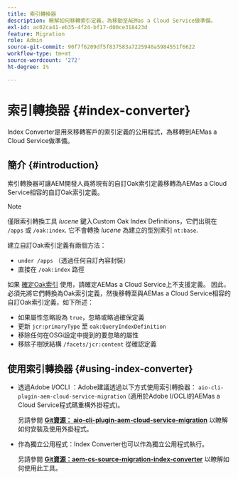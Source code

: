 ```yaml
---
title: 索引轉換器
description: 瞭解如何移轉索引定義，為移動至AEMas a Cloud Service做準備。
exl-id: ac02ca41-eb35-4f24-bf17-d00ce318423d
feature: Migration
role: Admin
source-git-commit: 90f7f6209df5f837583a7225940a5984551f6622
workflow-type: tm+mt
source-wordcount: '272'
ht-degree: 1%

---
```


# 索引轉換器 {#index-converter}

Index Converter是用來移轉客戶的索引定義的公用程式，為移轉到AEMas a Cloud Service做準備。

## 簡介 {#introduction}

索引轉換器可讓AEM開發人員將現有的自訂Oak索引定義移轉為AEMas a Cloud Service相容的自訂Oak索引定義。

>[!NOTE]
>僅限索引轉換工具 *lucene* 鍵入Custom Oak Index Definitions，它們出現在 `/apps` 或 `/oak:index`. 它不會轉換 *lucene* 為建立的型別索引 `nt:base`.

建立自訂Oak索引定義有兩個方法：

* `under /apps` （透過任何自訂內容封裝）
* 直接在 `/oak:index` 路徑

如果 [確定Oak索引](https://adobe-consulting-services.github.io/acs-aem-commons/features/ensure-oak-index/index.html) 使用，請確定AEMas a Cloud Service上不支援定義。 因此，必須先將它們轉換為Oak索引定義，然後移轉至與AEMas a Cloud Service相容的自訂Oak索引定義，如下所述：

* 如果屬性忽略設為 `true`，忽略或略過確保定義
* 更新 `jcr:primaryType` 至 `oak:QueryIndexDefinition`
* 移除任何在OSGi設定中提到的要忽略的屬性
* 移除子樹狀結構 `/facets/jcr:content` 從確認定義

## 使用索引轉換器 {#using-index-converter}

* 透過Adobe I/OCLI ：Adobe建議透過以下方式使用索引轉換器： `aio-cli-plugin-aem-cloud-service-migration` (適用於Adobe I/OCLI的AEMas a Cloud Service程式碼重構外掛程式)。

  另請參閱 **[Git資源： aio-cli-plugin-aem-cloud-service-migration](https://github.com/adobe/aio-cli-plugin-aem-cloud-service-migration#introduction)** 以瞭解如何安裝及使用外掛程式。

* 作為獨立公用程式：Index Converter也可以作為獨立公用程式執行。

  另請參閱 **[Git資源：aem-cs-source-migration-index-converter](https://github.com/adobe/aem-cloud-service-source-migration/tree/master/packages/index-converter)** 以瞭解如何使用此工具。
